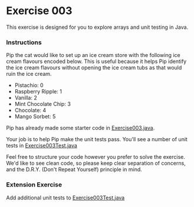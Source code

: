 # Exercise 003

This exercise is designed for you to explore arrays and unit testing in Java.

### Instructions
Pip the cat would like to set up an ice cream store with the following ice cream flavours encoded below.
This is useful because it helps Pip identify the ice cream flavours without opening the ice cream tubs as that would ruin the ice cream.

- Pistachio: 0
- Raspberry Ripple: 1
- Vanilla: 2
- Mint Chocolate Chip: 3
- Chocolate: 4
- Mango Sorbet: 5

Pip has already made some starter code in [Exercise003.java](../src/main/java/com/techreturners/exercise003/Exercise003.java).

Your job is to help Pip make the unit tests pass.
You'll see a number of unit tests in [Exercise003Test.java](../src/test/java/com/techreturners/exercise003/Exercise003Test.java)

Feel free to structure your code however you prefer to solve the exercise.
We'd like to see clean code, so please keep clear separation of concerns, and the D.R.Y. (Don't Repeat Yourself) principle in mind.

### Extension Exercise
Add additional unit tests to [Exercise003Test.java](../src/test/java/com/techreturners/exercise003/Exercise003Test.java)